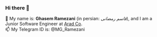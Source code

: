 ### Hi there 👋

💬 My name is: **Ghasem Ramezani** (in persian: *قاسم رمضانی*), and I am a Junior Software Engineer at [Arad Co](http://aradtechs.com/).  
📫 My Telegram ID is: @MG_Ramezani

<!--
**mg-ramezani/mg-ramezani** is a ✨ _special_ ✨ repository because its `README.md` (this file) appears on your GitHub profile.

Here are some ideas to get you started:

- 🔭 I’m currently working on ...
- 🌱 I’m currently learning ...
- 👯 I’m looking to collaborate on ...
- 🤔 I’m looking for help with ...
- 💬 Ask me about ...
- 📫 How to reach me: ...
- 😄 Pronouns: ...
- ⚡ Fun fact: ...
-->
